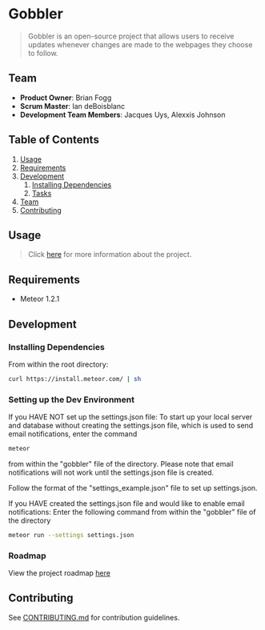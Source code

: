 # Gobbler

> Gobbler is an open-source project that allows users to receive updates whenever changes are made to the webpages they choose to follow.

## Team

  - __Product Owner__: Brian Fogg
  - __Scrum Master__: Ian deBoisblanc
  - __Development Team Members__: Jacques Uys, Alexxis Johnson

## Table of Contents

1. [Usage](#Usage)
1. [Requirements](#requirements)
1. [Development](#development)
    1. [Installing Dependencies](#installing-dependencies)
    1. [Tasks](#tasks)
1. [Team](#team)
1. [Contributing](#contributing)

## Usage

>
> Click [here](https://github.com/UnfetteredCheddar/UnfetteredCheddar/blob/master/PRESS-RELEASE.md) for more information about the project.

## Requirements

- Meteor 1.2.1

## Development

### Installing Dependencies

From within the root directory:

```sh
curl https://install.meteor.com/ | sh
```

### Setting up the Dev Environment
If you HAVE NOT set up the settings.json file:
To start up your local server and database without creating the settings.json file, which is used to send email notifications, enter the command
```sh
meteor
```
from within the "gobbler" file of the directory. Please note that email notifications will not work until the settings.json file is created.

Follow the format of the "settings_example.json" file to set up settings.json.

If you HAVE created the settings.json file and would like to enable email notifications:
Enter the following command from within the "gobbler" file of the directory
```sh
meteor run --settings settings.json
```

### Roadmap

View the project roadmap [here](https://waffle.io/UnfetteredCheddar/UnfetteredCheddar)


## Contributing

See [CONTRIBUTING.md](CONTRIBUTING.md) for contribution guidelines.
